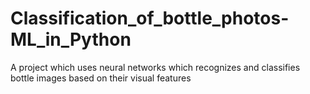 # Classification_of_bottle_photos-ML_in_Python
A project which uses neural networks which recognizes and classifies bottle images based on their visual features
